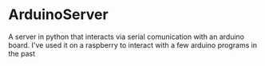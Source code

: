 # ArduinoServer
A server in python that interacts via serial comunication with an arduino board. I've used it on a raspberry to interact with a few arduino programs in the past
